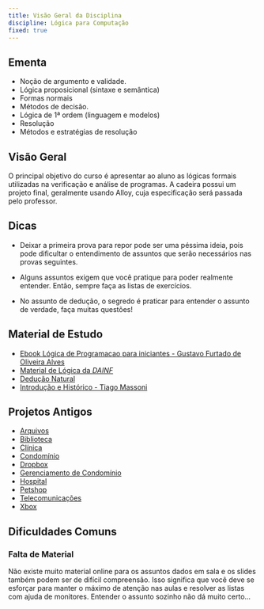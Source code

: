 ```yaml
---
title: Visão Geral da Disciplina
discipline: Lógica para Computação
fixed: true
---
```


## Ementa

- Noção de argumento e validade. 
- Lógica proposicional (sintaxe e semântica)
- Formas normais
- Métodos de decisão.
- Lógica de 1ª ordem (linguagem e modelos)
- Resolução
- Métodos e estratégias de resolução

## Visão Geral

O principal objetivo do curso é apresentar ao aluno as lógicas formais utilizadas na verificação e análise de programas. A cadeira possui um projeto final, geralmente usando Alloy, cuja especificação será passada pelo professor.

## Dicas

- Deixar a primeira prova para repor pode ser uma péssima ideia, pois pode dificultar o entendimento de assuntos que serão necessários nas provas seguintes.

- Alguns assuntos exigem que você pratique para poder realmente entender. Então, sempre faça as listas de exercícios.

- No assunto de dedução, o segredo é praticar para entender o assunto de verdade, faça muitas questões!

## Material de Estudo

- [Ebook Lógica de Programacao para iniciantes - Gustavo Furtado de Oliveira Alves](https://dicasdeprogramacao.com.br/download/ebook-logica-de-programacao-para-iniciantes.pdf)
- [Material de Lógica da *DAINF*](http://www.dainf.ct.utfpr.edu.br/~adolfo/Disciplinas/LogicaParaComputacao_novo/)
- [Dedução Natural](https://galdino.catalao.ufg.br/up/635/o/deducaonatural.pdf)
- [Introdução e Histórico - Tiago Massoni](https://tiagomassoni.github.io/logic-texts/Introdu%C3%A7%C3%A3o%20e%20Hist%C3%B3rico%20802c6309efb0482da14a2b862918e51e.html)


## Projetos Antigos

- [Arquivos](https://github.com/AndersonVidal/ProjetoAlloy)
- [Biblioteca](https://github.com/thayannevls/biblioteca_logica)
- [Clínica](https://github.com/hericlesme/ProjetoAlloy)
- [Condomínio](https://github.com/SpinnelSun/ProjetoAlloy)
- [Dropbox](https://github.com/hadrizia/ProjetoAlloy)
- [Gerenciamento de Condomínio](https://github.com/kaiokassiano/gerenciamento-condominio)
- [Hospital](https://github.com/FannyVieira/projeto-alloy)
- [Petshop](https://github.com/jessesouza21/ProjetoLogica)
- [Telecomunicações](https://github.com/emanueljoivo/UsingAlloyAnalyzer)
- [Xbox](https://github.com/jadsonluan/sistema-xbox-alloy)


## Dificuldades Comuns

### Falta de Material
Não existe muito material online para os assuntos dados em sala e os slides também podem ser de difícil compreensão. Isso significa que você deve se esforçar para manter o máximo de atenção nas aulas e resolver as listas com ajuda de monitores. Entender o assunto sozinho não dá muito certo...

